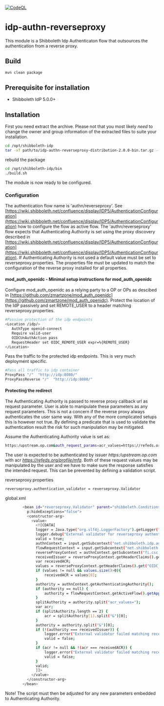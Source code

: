 [![CodeQL](https://github.com/CSCfi/idp-authn-reverseproxy/actions/workflows/codeql-analysis.yml/badge.svg)](https://github.com/CSCfi/idp-authn-reverseproxy/actions/workflows/codeql-analysis.yml)

# idp-authn-reverseproxy
This module is a Shibboleth Idp Authenticaton flow that outsources the authentication from a reverse proxy. 
## Build
```sh
mvn clean package
```
## Prerequisite for installation
- Shibboleth IdP 5.0.0+

## Installation
First you need extract the archive. Please not that you most likely *need* to change the owner and group information of the extracted files to suite your installation.
```sh
cd /opt/shibboleth-idp
tar -xf path/to/idp-authn-reverseproxy-distribution-2.0.0-bin.tar.gz --strip-components=1
```
rebuild the package
```sh
cd /opt/shibboleth-idp/bin
./build.sh
```
The module is now ready to be configured.
### Configuration
The authentication flow name is 'authn/reverseproxy'. See [https://wiki.shibboleth.net/confluence/display/IDP5/AuthenticationConfiguration](https://wiki.shibboleth.net/confluence/display/IDP5/AuthenticationConfiguration) how to configure the flow as active flow. The 'authn/reverseproxy' flow expects that Authenticating Authority is set using the proxy discovery described in [https://wiki.shibboleth.net/confluence/display/IDP5/AuthenticationConfiguration](https://wiki.shibboleth.net/confluence/display/IDP5/AuthenticationConfiguration). If Authenticating Authority is not used a default value must be set to reverseproxy.properties. The properties file must be updated to match the configuration of the reverse proxy installed for all properties.

#### mod_auth_openidc - Minimal setup instructions for mod_auth_openidc
Configure mod_auth_openidc as a relying party to a OP or OPs as descibed in [https://github.com/zmartzone/mod_auth_openidc](https://github.com/zmartzone/mod_auth_openidc).
Protect the location of the IdP passively and set REMOTE_USER to a header matching reverseproxy.properties.
```sh
#Passive protection of the idp endpoints
<Location /idp/>
   AuthType openid-connect
   Require valid-user
   OIDCUnAuthAction pass
   RequestHeader set OIDC_REMOTE_USER expr=%{REMOTE_USER}
</Location>
```
Pass the traffic to the protected idp endpoints. This is very much deployment specific.
```sh
#Pass all traffic to idp container
ProxyPass "/"  "http://idp:8080/"
ProxyPassReverse "/"  "http://idp:8080/"
```

#### Protecting the redirect
The Authenticating Authority is passed to reverse proxy callback url as request parameter. User is able to manipulate these parameters as any request parameters. This is not a concern if the reverse proxy always authenticates the user same way. With any of the more complicated setups this is however not true. By defining a predicate that is used to validate the authentication result the risk for such manipulation may be mitigated.

Assume the Authenticating Authority value is set as:

```sh
https:/upstream.op.com&auth_request_params=acr_values=https://refeds.org/profile/mfa
```

The user is expected to be authenticated by issuer _https:/upstream.op.com_ with acr _https://refeds.org/profile/mfa_. Both of these request values may be manipulated by the user and we have to make sure the response satisfies the intended request. This can be prevented by defining a validation script. 

reverseproxy.properties

```sh
reverseproxy.authentication_validator = reverseproxy.Validator
```

global.xml

```sh
        <bean id="reverseproxy.Validator" parent="shibboleth.Conditions.Scripted" factory-method="inlineScript"
          p:hideExceptions="false">
          <constructor-arg>
            <value>
              <![CDATA[
              logger = Java.type("org.slf4j.LoggerFactory").getLogger("fi.csc.shibboleth.authn.reverseproxy");
              logger.debug("External validator for reverseproxy authenticator");
              valid = true;
              authnContext = input.getSubcontext("net.shibboleth.idp.authn.context.AuthenticationContext");
              flowRequestContext = input.getSubcontext("net.shibboleth.idp.profile.context.SpringRequestContext").getRequestContext();
              reverseProxyContext = authnContext.getSubcontext("fi.csc.shibboleth.authn.context.ReverseProxyAuthenticationContext");
              receivedIssuer = reverseProxyContext.getHeaderClaims().get("OIDC_CLAIM_iss")[0];
              var receivedACR;
              values = reverseProxyContext.getHeaderClaims().get("OIDC_CLAIM_acr");
              if (values != null && values.size()>0){
                  receivedACR = values[0];
              }
              authority = authnContext.getAuthenticatingAuthority();
              if (authority == null) {
                  authority = flowRequestContext.getActiveFlow().getApplicationContext().getBean('fi.csc.shibboleth.authn.reverseproxy.authority_default');
              }
              splitAuthority = authority.split("acr_values=");
              var acr;
              if (splitAuthority.length == 2) {
                  acr = splitAuthority[1].split("&")[0];
              }
              authority = authority.split("&")[0];
              if (!(authority === receivedIssuer)) {
                  logger.error("External validator failed matching received authority {} with requested authority {}", receivedIssuer, authority);
                  valid = false;
              }
              if (acr != null && !(acr === receivedACR)) {
                  logger.error("External validator failed matching received acr {} with requested acr {}", receivedACR, acr);
                  valid = false;
              }
              valid;
              ]]>
            </value>
          </constructor-arg>
        </bean>
```
Note! The script must then be adjusted for any new parameters embedded to Authenticating Authority.
